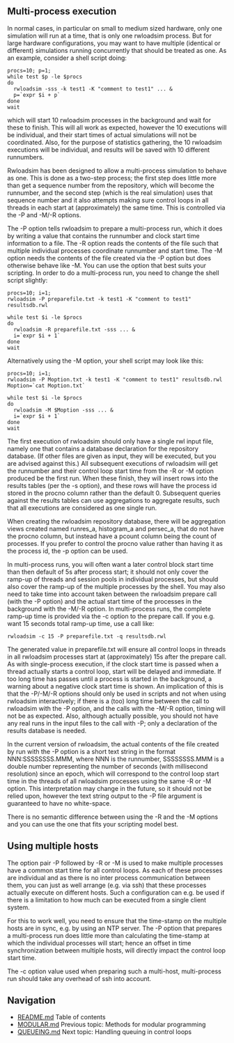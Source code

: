 ## Multi-process execution 
In normal cases, in particular on small to medium sized hardware, only 
one simulation will run at a time, that is only one rwloadsim process.
But for large hardware configurations, you may want to have multiple 
(identical or different) simulations running concurrently that
should be treated as one.
As an example, consider a shell script doing: 
```
procs=10; p=1;
while test $p -le $procs
do
  rwloadsim -sss -k test1 -K "comment to test1" ... &
  p=`expr $i + p`
done
wait
```
which will start 10 rwloadsim processes in the background and wait for 
these to finish.
This will all work as expected, however the 10 executions will be 
individual, and their start times of actual simulations will not be 
coordinated.
Also, for the purpose of statistics gathering, the 10 rwloadsim 
executions will be individual, and results will be saved with 10 
different runnumbers. 

Rwloadsim has been designed to allow a multi-process simulation to 
behave as one.
This is done as a two-step process; the first step does little more 
than get a sequence number from the repository, which will become the 
runnumber, and the second step (which is the real simulation) uses that 
sequence number and it also attempts making sure control loops in all 
threads in each start at (approximately) the same time.
This is controlled via the -P and -M/-R options.

The -P option tells rwloadsim to prepare a multi-process run, which it 
does by writing a value that contains the runnumber and clock start 
time information to a file.
The -R option reads the contents of the file such that multiple 
individual processes coordinate runnumber and start time.
The -M option needs the contents of the file created via the -P option 
but does otherwise behave like -M.
You can use the option that best suits your scripting.
In order to do a multi-process run, you need to change the shell script 
slightly: 
```
procs=10; i=1;
rwloadsim -P preparefile.txt -k test1 -K "comment to test1" resultsdb.rwl 

while test $i -le $procs
do
  rwloadsim -R preparefile.txt -sss ... &
  i=`expr $i + 1`
done
wait
```
Alternatively using the -M option, your shell script may look like 
this: 
```
procs=10; i=1;
rwloadsim -P Moption.txt -k test1 -K "comment to test1" resultsdb.rwl
Moption=`cat Moption.txt` 

while test $i -le $procs
do
  rwloadsim -M $Moption -sss ... &
  i=`expr $i + 1`
done
wait
```
The first execution of rwloadsim should only have a single rwl input 
file, namely one that contains a database declaration for the 
repository database.
(If other files are given as input, they will be 
executed, but you are advised against this.) 
All subsequent executions of rwloadsim will get the runnumber and their 
control loop start time from the -R or -M option produced be the first 
run.
When these finish, they will insert rows into the results tables (per 
the -s option), and these rows will have the process id stored in the 
procno column rather than the default 0.
Subsequent queries against the results tables can use aggregations to 
aggregate results, such that all executions are considered as one 
single run.

When creating the rwloadsim repository database, there will be aggregation views created 
named runres_a, histogram_a and persec_a, that do not have the procno 
column, but instead have a pcount column being the count of processes.
If you prefer to control the procno value rather than having it as the 
process id, the -p option can be used. 

In multi-process runs, you will often want a later control block start 
time than then default of 5s after process start; it should not only 
cover the ramp-up of threads and session pools in individual processes, 
but should also cover the ramp-up of the multiple processes by the 
shell.
You may also need to take time into account taken between the rwloadsim 
prepare call (with the -P option) and the actual start time of the 
processes in the background with the -M/-R option.
In multi-process runs, the complete ramp-up time is provided via the -c 
option to the prepare call.
If you e.g. want 15 seconds total ramp-up time, use a call like: 
```
rwloadsim -c 15 -P preparefile.txt -q resultsdb.rwl 
```
The generated value in preparefile.txt will ensure all control loops in 
threads in all rwloadsim processes start at (approximately) 15s after 
the prepare call.
As with single-process execution, if the clock start time is passed 
when a thread actually starts a control loop, start will be delayed and 
immediate.
If too long time has passes until a process is started in the 
background, a warning about a negative clock start time is shown.
An implication of this is that the -P/-M/-R options should only be used 
in scripts and not when using rwloadsim interactively; if there is a 
(too) long time between the call to rwloadsim with the -P option, and 
the calls with the -M/-R option, timing will not be as expected.
Also, although actually possible, you should not have any real runs in 
the input files to the call with -P; only a declaration of the results 
database is needed.

In the current version of rwloadsim, the actual contents of the file created by run with the -P option is a 
short text string in the format NNN:SSSSSSSS.MMM,
where NNN is the runnumber, SSSSSSSS.MMM is a double number representing
the number of seconds (with millisecond resolution) since an epoch,
which will correspond to the 
control loop start time in the threads of all rwloadsim processes using 
the same -R or -M option.
This interpretation may change in the future, so it should not be 
relied upon, however the text string output to the -P file argument is 
guaranteed to have no white-space.

There is no semantic difference between using the -R and the -M options 
and you can use the one that fits your scripting model best.

## Using multiple hosts 
The option pair -P followed by -R or -M is used to make multiple 
processes have a common start time for all control loops.
As each of these processes are individual and as there is no inter 
process communication between them, you can just as well arrange (e.g. 
via ssh) that these processes actually execute on different hosts.
Such a configuration can e.g. be used if there is a limitation to how 
much can be executed from a single client system. 

For this to work well, you need to ensure that the time-stamp on the 
multiple hosts are in sync, e.g. by using an NTP server.
The -P option that prepares a multi-process run does little more than 
calculating the time-stamp at which the individual processes will start; 
hence an offset in time synchronization between multiple hosts, will 
directly impact the control loop start time. 

The -c option value used when preparing such a multi-host, 
multi-process run should take any overhead of ssh into account. 

## Navigation
* [README.md](README.md) Table of contents
* [MODULAR.md](MODULAR.md) Previous topic: Methods for modular programming
* [QUEUEING.md](QUEUEING.md) Next topic: Handling queuing in control loops
